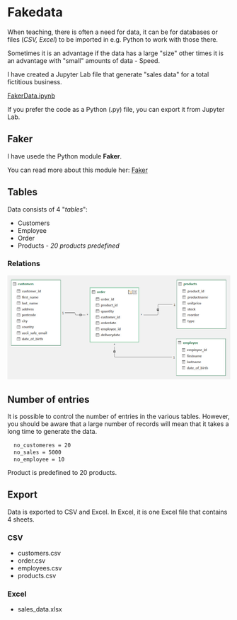 # Fakedata
When teaching, there is often a need for data, it can be for databases or files (*CSV, Excel*) to be imported in e.g. Python to work with those there.

Sometimes it is an advantage if the data has a large "size" other times it is an advantage with "small" amounts of data - Speed.

I have created a Jupyter Lab file that generate "sales data" for a total fictitious business.

[FakerData.ipynb](FakerData.ipynb)

If you prefer the code as a Python (.py) file, you can export it from Jupyter Lab.

## Faker
I have usede the Python module **Faker**.

You can read more about this module her: [Faker](https://faker.readthedocs.io/en/master/index.html)

## Tables
Data consists of 4 "*tables*":
- Customers
- Employee
- Order
- Products - *20 products predefined*

### Relations

![](data_er_diagram.jpg)

## Number of entries
It is possible to control the number of entries in the various tables. 
However, you should be aware that a large number of records will mean that it takes a long time to generate the data.

```
  no_customeres = 20
  no_sales = 5000
  no_employee = 10
```

Product is predefined to 20 products.

## Export
Data is exported to CSV and Excel.
In Excel, it is one Excel file that contains 4 sheets.

### CSV
- customers.csv
- order.csv
- employees.csv
- products.csv

### Excel
- sales_data.xlsx
